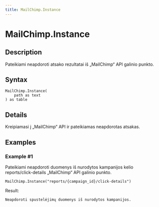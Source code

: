 ```yaml
---
title: MailChimp.Instance
---
```


# MailChimp.Instance


## Description

Pateikiami neapdoroti atsako rezultatai iš „MailChimp“ API galinio punkto.


## Syntax

```powerquery
MailChimp.Instance(
    path as text
) as table
```


## Details

Kreipiamasi į „MailChimp“ API ir pateikiamas neapdorotas atsakas.


## Examples

### Example #1 
Pateikiami neapdoroti duomenys iš nurodytos kampanijos kelio reports/click-details „MailChimp“ API galinio punkto.
```powerquery
MailChimp.Instance("reports/{campaign_id}/click-details")
```

Result: 
```powerquery
Neapdoroti spustelėjimų duomenys iš nurodytos kampanijos.
```



